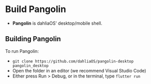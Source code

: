 # Build Pangolin

- **Pangolin** is dahliaOS' desktop/mobile shell.

## Building Pangolin

To run Pangolin: 

* `git clone https://github.com/dahliaOS/pangolin-desktop pangolin_desktop`
* Open the folder in an editor (we recommend Visual Studio Code)
* Either press Run > Debug, or in the terminal, type `flutter run`
